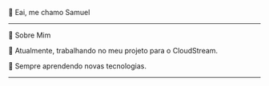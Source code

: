 👋 Eai, me chamo Samuel


---

🚀 Sobre Mim

🔭 Atualmente, trabalhando no meu projeto para o CloudStream.

🌱 Sempre aprendendo novas tecnologias.

---
